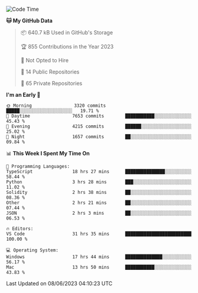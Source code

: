 <!--START_SECTION:waka-->
![Code Time](http://img.shields.io/badge/Code%20Time-4%2C154%20hrs%2052%20mins-blue)

**🐱 My GitHub Data** 

> 📦 640.7 kB Used in GitHub's Storage 
 > 
> 🏆 855 Contributions in the Year 2023
 > 
> 🚫 Not Opted to Hire
 > 
> 📜 14 Public Repositories 
 > 
> 🔑 65 Private Repositories 
 > 
**I'm an Early 🐤** 

```text
🌞 Morning                3320 commits        █████░░░░░░░░░░░░░░░░░░░░   19.71 % 
🌆 Daytime                7653 commits        ███████████░░░░░░░░░░░░░░   45.43 % 
🌃 Evening                4215 commits        ██████░░░░░░░░░░░░░░░░░░░   25.02 % 
🌙 Night                  1657 commits        ██░░░░░░░░░░░░░░░░░░░░░░░   09.84 % 
```


📊 **This Week I Spent My Time On** 

```text
💬 Programming Languages: 
TypeScript               18 hrs 27 mins      ███████████████░░░░░░░░░░   58.44 % 
Python                   3 hrs 28 mins       ███░░░░░░░░░░░░░░░░░░░░░░   11.02 % 
Solidity                 2 hrs 38 mins       ██░░░░░░░░░░░░░░░░░░░░░░░   08.36 % 
Other                    2 hrs 21 mins       ██░░░░░░░░░░░░░░░░░░░░░░░   07.44 % 
JSON                     2 hrs 3 mins        ██░░░░░░░░░░░░░░░░░░░░░░░   06.53 % 

🔥 Editors: 
VS Code                  31 hrs 35 mins      █████████████████████████   100.00 % 

💻 Operating System: 
Windows                  17 hrs 44 mins      ██████████████░░░░░░░░░░░   56.17 % 
Mac                      13 hrs 50 mins      ███████████░░░░░░░░░░░░░░   43.83 % 
```


 Last Updated on 08/06/2023 04:10:23 UTC
<!--END_SECTION:waka-->

